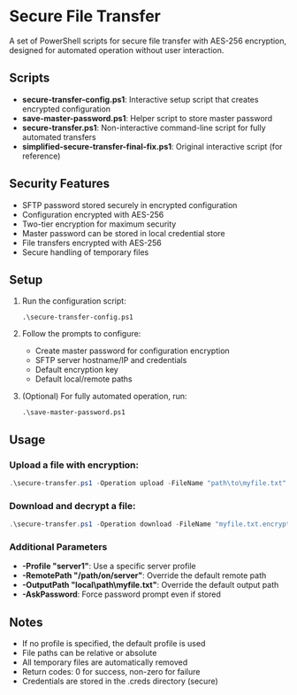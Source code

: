 # Secure File Transfer

A set of PowerShell scripts for secure file transfer with AES-256 encryption, designed for automated operation without user interaction.

## Scripts

- **secure-transfer-config.ps1**: Interactive setup script that creates encrypted configuration
- **save-master-password.ps1**: Helper script to store master password
- **secure-transfer.ps1**: Non-interactive command-line script for fully automated transfers
- **simplified-secure-transfer-final-fix.ps1**: Original interactive script (for reference)

## Security Features

- SFTP password stored securely in encrypted configuration
- Configuration encrypted with AES-256
- Two-tier encryption for maximum security
- Master password can be stored in local credential store
- File transfers encrypted with AES-256
- Secure handling of temporary files

## Setup

1. Run the configuration script:
   ```
   .\secure-transfer-config.ps1
   ```

2. Follow the prompts to configure:
   - Create master password for configuration encryption
   - SFTP server hostname/IP and credentials
   - Default encryption key
   - Default local/remote paths

3. (Optional) For fully automated operation, run:
   ```
   .\save-master-password.ps1
   ```

## Usage

### Upload a file with encryption:
```powershell
.\secure-transfer.ps1 -Operation upload -FileName "path\to\myfile.txt"
```

### Download and decrypt a file:
```powershell
.\secure-transfer.ps1 -Operation download -FileName "myfile.txt.encrypted"
```

### Additional Parameters

- **-Profile "server1"**: Use a specific server profile 
- **-RemotePath "/path/on/server"**: Override the default remote path
- **-OutputPath "local\path\myfile.txt"**: Override the default output path
- **-AskPassword**: Force password prompt even if stored

## Notes

- If no profile is specified, the default profile is used
- File paths can be relative or absolute
- All temporary files are automatically removed
- Return codes: 0 for success, non-zero for failure
- Credentials are stored in the .creds directory (secure)